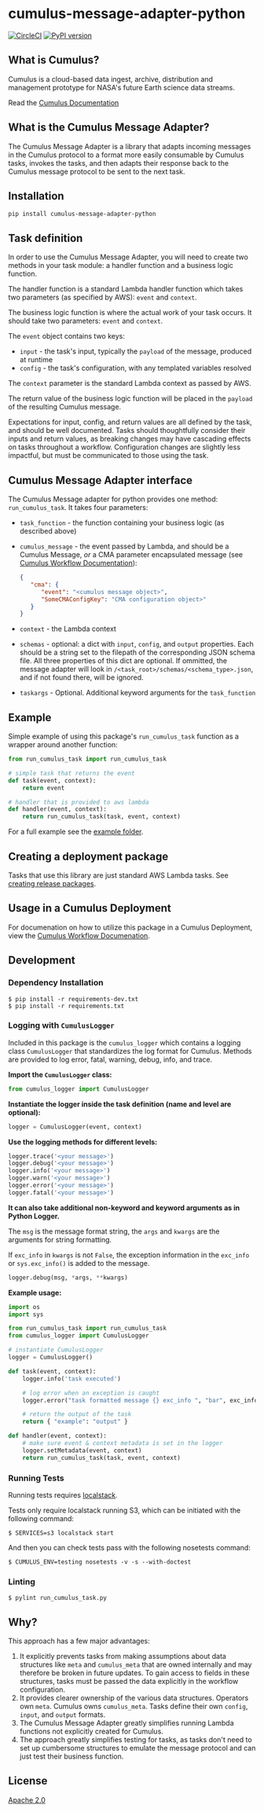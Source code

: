# cumulus-message-adapter-python

[![CircleCI]](https://circleci.com/gh/nasa/cumulus-message-adapter-python)
[![PyPI version]](https://badge.fury.io/py/cumulus-message-adapter-python)

## What is Cumulus?

Cumulus is a cloud-based data ingest, archive, distribution and management
prototype for NASA's future Earth science data streams.

Read the [Cumulus Documentation]

## What is the Cumulus Message Adapter?

The Cumulus Message Adapter is a library that adapts incoming messages in the
Cumulus protocol to a format more easily consumable by Cumulus tasks, invokes
the tasks, and then adapts their response back to the Cumulus message protocol
to be sent to the next task.

## Installation

```plain
pip install cumulus-message-adapter-python
```

## Task definition

In order to use the Cumulus Message Adapter, you will need to create two
methods in your task module: a handler function and a business logic function.

The handler function is a standard Lambda handler function which takes two
parameters (as specified by AWS): `event` and `context`.

The business logic function is where the actual work of your task occurs. It
should take two parameters: `event` and `context`.

The `event` object contains two keys:

* `input` - the task's input, typically the `payload` of the message, produced
  at runtime
* `config` - the task's configuration, with any templated variables resolved

The `context` parameter is the standard Lambda context as passed by AWS.

The return value of the business logic function will be placed in the
`payload` of the resulting Cumulus message.

Expectations for input, config, and return values are all defined by the task,
and should be well documented. Tasks should thoughtfully consider their inputs
and return values, as breaking changes may have cascading effects on tasks
throughout a workflow. Configuration changes are slightly less impactful, but
must be communicated to those using the task.

## Cumulus Message Adapter interface

The Cumulus Message adapter for python provides one method:
`run_cumulus_task`. It takes four parameters:

* `task_function` - the function containing your business logic (as described
  above)
* `cumulus_message` - the event passed by Lambda, and should be a Cumulus
  Message, *or* a CMA parameter encapsulated message (see [Cumulus Workflow
  Documentation](https://nasa.github.io/cumulus/docs/workflows/input_output)):

  ```json
  {
     "cma": {
        "event": "<cumulus message object>",
        "SomeCMAConfigKey": "CMA configuration object>"
     }
  }
  ```

* `context` - the Lambda context
* `schemas` - optional: a dict with `input`, `config`, and `output` properties.
  Each should be a string set to the filepath of the corresponding JSON schema
  file. All three properties of this dict are optional. If ommitted, the message
  adapter will look in `/<task_root>/schemas/<schema_type>.json`, and if not
  found there, will be ignored.
* `taskargs` - Optional. Additional keyword arguments for the `task_function`

## Example

Simple example of using this package's `run_cumulus_task` function as a wrapper
around another function:

```python
from run_cumulus_task import run_cumulus_task

# simple task that returns the event
def task(event, context):
    return event

# handler that is provided to aws lambda
def handler(event, context):
    return run_cumulus_task(task, event, context)
```

For a full example see the [example folder](./example).

## Creating a deployment package

Tasks that use this library are just standard AWS Lambda tasks. See
[creating release packages].

## Usage in a Cumulus Deployment

For documenation on how to utilize this package in a Cumulus Deployment, view
the [Cumulus Workflow Documenation].

## Development

### Dependency Installation

```plain
$ pip install -r requirements-dev.txt
$ pip install -r requirements.txt
```

### Logging with `CumulusLogger`

Included in this package is the `cumulus_logger` which contains a logging class
`CumulusLogger` that standardizes the log format for Cumulus. Methods are
provided to log error, fatal, warning, debug, info, and trace.

**Import the `CumulusLogger` class:**

```python
from cumulus_logger import CumulusLogger
```

**Instantiate the logger inside the task definition (name and level are
optional):**

```python
logger = CumulusLogger(event, context)
```

**Use the logging methods for different levels:**

```python
logger.trace('<your message>')
logger.debug('<your message>')
logger.info('<your message>')
logger.warn('<your message>')
logger.error('<your message>')
logger.fatal('<your message>')
```

**It can also take additional non-keyword and keyword arguments as in Python
Logger.**

The `msg` is the message format string, the `args` and `kwargs` are the
arguments for string formatting.

If `exc_info` in `kwargs` is not `False`, the exception information in the
`exc_info` or `sys.exc_info()` is added to the message.

```python
logger.debug(msg, *args, **kwargs)
```

**Example usage:**

```python
import os
import sys

from run_cumulus_task import run_cumulus_task
from cumulus_logger import CumulusLogger

# instantiate CumulusLogger
logger = CumulusLogger()

def task(event, context):
    logger.info('task executed')

    # log error when an exception is caught
    logger.error("task formatted message {} exc_info ", "bar", exc_info=True)

    # return the output of the task
    return { "example": "output" }

def handler(event, context):
    # make sure event & context metadata is set in the logger
    logger.setMetadata(event, context)
    return run_cumulus_task(task, event, context)
```

### Running Tests

Running tests requires [localstack](https://github.com/localstack/localstack).

Tests only require localstack running S3, which can be initiated with the
following command:

```plain
$ SERVICES=s3 localstack start
```

And then you can check tests pass with the following nosetests command:

```plain
$ CUMULUS_ENV=testing nosetests -v -s --with-doctest
```

### Linting

```plain
$ pylint run_cumulus_task.py
```

## Why?

This approach has a few major advantages:

1. It explicitly prevents tasks from making assumptions about data structures
   like `meta` and `cumulus_meta` that are owned internally and may therefore
   be broken in future updates. To gain access to fields in these structures,
   tasks must be passed the data explicitly in the workflow configuration.
1. It provides clearer ownership of the various data structures. Operators own
   `meta`. Cumulus owns `cumulus_meta`. Tasks define their own `config`,
   `input`, and `output` formats.
1. The Cumulus Message Adapter greatly simplifies running Lambda functions not
   explicitly created for Cumulus.
1. The approach greatly simplifies testing for tasks, as tasks don't need to
   set up cumbersome structures to emulate the message protocol and can just
   test their business function.

## License

[Apache 2.0](LICENSE)

[circleci]:
  https://circleci.com/gh/nasa/cumulus-message-adapter-python.svg?style=svg
[pypi version]:
  https://badge.fury.io/py/cumulus-message-adapter-python.svg
[Cumulus Documentation]:
  https://nasa.github.io/cumulus/
[creating release packages]:
  https://docs.aws.amazon.com/lambda/latest/dg/gettingstarted-package.html
[cumulus workflow documenation]:
  https://nasa.github.io/cumulus/docs/workflows/input_output
